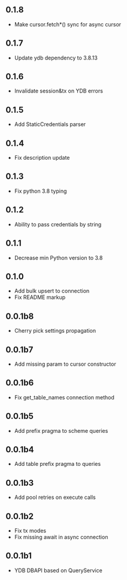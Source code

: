 ## 0.1.8 ##
* Make cursor.fetch*() sync for async cursor

## 0.1.7 ##
* Update ydb dependency to 3.8.13

## 0.1.6 ##
* Invalidate session&tx on YDB errors

## 0.1.5 ##
* Add StaticCredentials parser

## 0.1.4 ##
* Fix description update

## 0.1.3 ##
* Fix python 3.8 typing

## 0.1.2 ##
* Ability to pass credentials by string

## 0.1.1 ##
* Decrease min Python version to 3.8

## 0.1.0 ##
* Add bulk upsert to connection
* Fix README markup

## 0.0.1b8 ##
* Cherry pick settings propagation

## 0.0.1b7 ##
* Add missing param to cursor constructor

## 0.0.1b6 ##
* Fix get_table_names connection method

## 0.0.1b5 ##
* Add prefix pragma to scheme queries

## 0.0.1b4 ##
* Add table prefix pragma to queries

## 0.0.1b3 ##
* Add pool retries on execute calls

## 0.0.1b2 ##
* Fix tx modes
* Fix missing await in async connection

## 0.0.1b1 ##
* YDB DBAPI based on QueryService
